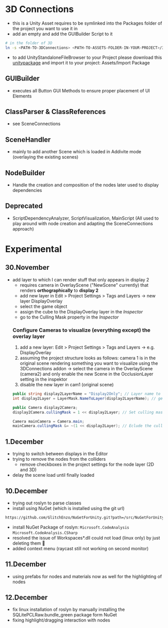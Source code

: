 # 3D Connections
- this is a Unity Asset requires to be symlinked into the Packages folder of the project you want to use it in
- add an empty and add the GUIBuilder Script to it
```bash
# in the folder of 3D
ln -s <PATH-TO-3DConnections> <PATH-TO-ASSETS-FOLDER-IN-YOUR-PROJECT>/3DConnections
```
- to add UnityStandaloneFileBrowser to your Project please download this [unitypackage](https://github.com/gkngkc/UnityStandaloneFileBrowser) and import it to your project: Assets/Import Package

## GUIBuilder
- executes all Button GUI Methods to ensure proper placement of UI Elements

## ClassParser & ClassReferences
- see SceneConnections

## SceneHandler
- mainly to add another Scene which is loaded in Addivite mode (overlaying the existing scenes)

## NodeBuilder
- Handle the creation and composition of the nodes later used to display dependencies

## Deprecated
- ScriptDependencyAnalyzer, ScriptVisualization, MainScript (All used to play around with node creation and adapting the SceneConnections approach)
# Experimental

## 30.November
- add layer to which I can render stuff that only appears in display 2
  - requires camera in OverlayScene ("NewScene" currently) that renders **orthographically** to **display 2**
  - add new layer in Edit > Project Settings > Tags and Layers -> new layer DisplayOverlay
  - select the game object
  - assign the cube to the DisplayOverlay layer in the _Inspector_
  - go to the Culling Mask property in the _Inspector_
  ### Configure Cameras to visualize (everything except) the overlay layer
  1. add a new layer: Edit > Project Settings > Tags and Layers -> e.g. DisplayOverlay
  2. assuming the project structure looks as follows: camera 1 is in the original scene rendering something you want to visualize using the 3DConnections addon -> select the camera in the OverlayScene (camera2) and only enable the new Scene in the OcclusionLayer setting in the inspektor
  3. disable the new layer in cam1 (original scene)
  ```csharp
  public string display2LayerName = "Display2Only"; // Layer name to use
  int display2Layer = LayerMask.NameToLayer(display2LayerName); // get the layer index for the specified layer name
  
  public Camera display2Camera;
  display2Camera.cullingMask = 1 << display2Layer; // Set culling mask to include only the layer```
  
  Camera mainCamera = Camera.main;
  mainCamera.cullingMask &= ~(1 << display2Layer); // Eclude the culling mask layer from the main camera
  
## 1.December
- trying to switch between displays in the Editor
- trying to remove the nodes from the colliders
  - remove checkboxes in the project settings for the node layer (2D and 3D)
- delay the scene load until finally loaded

## 10.December
- trying out roslyn to parse classes
- install using NuGet (which is installed using the git url)
```bash
https://github.com/GlitchEnzo/NuGetForUnity.git?path=/src/NuGetForUnity
```
- install NuGet Package of roslyn: `Microsoft.CodeAnalysis` `Microsoft.CodeAnalysis.CSharp`
- resolved the issue of Workspaces*.dll could not load (linux only) by just deleting them 🙈
- added context menu (raycast still not working on second monitor)
## 11.December
- using prefabs for nodes and materials now as well for the highlighting of nodes
## 12.December
- fix linux installation of roslyn by manually installing the SQLitePCLRaw.bundle_green package form NuGet
- fixing highlight/dragging interaction with nodes